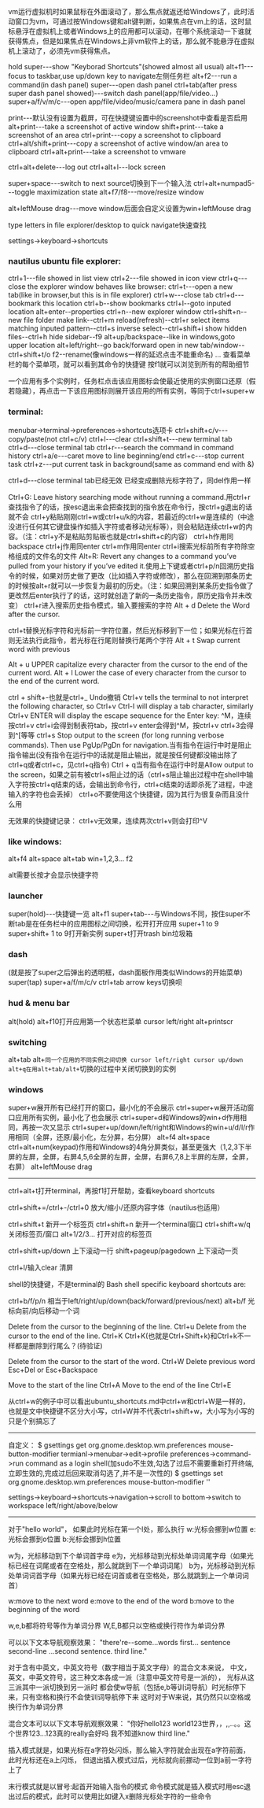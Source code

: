 vm运行虚拟机时如果鼠标在外面滚动了，那么焦点就返还给Windows了，此时活动窗口为vm，可通过按Windows键和alt键判断，如果焦点在vm上的话，这时鼠标悬浮在虚拟机上或者Windows上的应用都可以滚动，在哪个系统滚动一下谁就获得焦点，但是如果焦点在Windows上非vm软件上的话，那么就不能悬浮在虚拟机上滚动了，必须先vm获得焦点。




hold super---show "Keyborad Shortcuts"(showed almost all usual)
alt+f1---focus to taskbar,use up/down key to navigate左侧任务栏
alt+f2---run a command(in dash panel)
super---open dash panel
ctrl+tab(after press super dash panel showed)---switch dash panel(app/file/video...)
super+a/f/v/m/c---open app/file/video/music/camera pane in dash panel

print---默认没有设置为截屏，可在快捷键设置中的screenshot中查看是否启用
alt+print---take a screenshot of active window
shift+print---take a screenshot of an area
ctrl+print---copy a screenshot to clipboard
ctrl+alt/shift+print---copy a screenshot of active window/an area to clipboard
ctrl+alt+print---take a screenshot to vmware

ctrl+alt+delete---log out
ctrl+alt+l---lock screen

super+space---switch to next source切换到下一个输入法
ctrl+alt+numpad5---toggle maximization state
alt+f7/f8---move/resize window

alt+leftMouse drag---move window后面会自定义设置为win+leftMouse drag

type letters in file explorer/desktop to quick navigate快速查找

settings->keyboard->shortcuts

### nautilus ubuntu file explorer:

ctrl+1---file showed in list view
ctrl+2---file showed in icon view
ctrl+q---close the explorer window
behaves like browser:
ctrl+t---open a new tab(like in browser,but this is in file explorer)
ctrl+w---close tab
ctrl+d---bookmark this location
ctrl+b--show bookmarks
ctrl+l--goto inputed location
alt+enter--properties
ctrl+n--new explorer window
ctrl+shift+n--new file folder
make link--ctrl+m
reload(refresh)--ctrl+r
select items matching inputed pattern--ctrl+s
inverse select--ctrl+shift+i
show hidden files--ctrl+h
hide sidebar--f9
alt+up/backspace--like in windows,goto upper location
alt+left/right--go back/forward
open in new tab/window--ctrl+shift+t/o
f2--rename(像windows一样的延迟点击不能重命名)
...
查看菜单栏的每个菜单项，就可以看到其命令的快捷键
按f1就可以浏览到所有的帮助细节


一个应用有多个实例时，任务栏点击该应用图标会使最近使用的实例窗口还原（假若隐藏），再点击一下该应用图标则展开该应用的所有实例，等同于ctrl+super+w

### terminal:

menubar->terminal->preferences->shortcuts选项卡
ctrl+shift+c/v---copy/paste(not ctrl+c/v)
ctrl+l---clear
ctrl+shift+t---new terminal tab
ctrl+d---close terminal tab
ctrl+r---search the command in command history
ctrl+a/e---caret move to line beginning/end
ctrl+c---stop current task
ctrl+z---put current task in background(same as command end with &)


ctrl+d---close terminal tab已经无效
已经变成删除光标字符了，同del作用一样



Ctrl+G: Leave history searching mode without running a command.用ctrl+r查找指令了的话，按esc退出来会把查找到的指令放在命令行，按ctrl+g退出的话就不会
ctrl+y粘贴刚刚ctrl+w或ctrl+u/k的内容，若最近的ctrl+w是连续的（中途没进行任何其它键盘操作如插入字符或者移动光标等），则会粘贴连续ctrl+w的内容。（注：ctrl+y不是粘贴剪贴板也就是ctrl+shift+c的内容）
ctrl+h作用同backspace
ctrl+j作用同enter
ctrl+m作用同enter
ctrl+i搜索光标前所有字符除空格组成的文件名的文件
Alt+R: Revert any changes to a command you’ve pulled from your history if you’ve edited it.使用上下键或者ctrl+p/n回溯历史指令的时候，如果对历史做了更改（比如插入字符或修改），那么在回溯到那条历史的时候按alt+r就可以一步恢复为最初的历史。（注：如果回溯到某条历史指令做了更改然后enter执行了的话，这时就创造了新的一条历史指令，原历史指令并未改变）
ctrl+r进入搜索历史指令模式，输入要搜索的字符
Alt + d   Delete the Word after the cursor.

ctrl+t替换光标字符和光标前一字符位置，然后光标移到下一位；如果光标在行首则无法执行此指令，若光标在行尾则替换行尾两个字符
Alt + t   Swap current word with previous

Alt + u   UPPER capitalize every character from the cursor to the end of the current word.
  Alt + l   Lower the case of every character from the cursor to the end of the current word.

ctrl + shift+-也就是ctrl+_  Undo撤销
Ctrl+v tells the terminal to not interpret the following character, so Ctrl+v Ctrl-I will display a tab character,
similarly Ctrl+v ENTER will display the escape sequence for the Enter key: ^M，连续按ctrl+v ctrl+i会得到制表符tab，按ctrl+v enter会得到^M，按ctrl+v ctrl+3会得到^[等等
ctrl+s Stop output to the screen (for long running verbose commands).
            Then use PgUp/PgDn for navigation.当有指令在运行中时是阻止指令输出(没有指令在运行中的话就是阻止输出，就是按任何键都没输出除了ctrl+q或者ctrl+c，见ctrl+q指令)
Ctrl + q当有指令在运行中时是Allow output to the screen，如果之前有被ctrl+s阻止过的话（ctrl+s阻止输出过程中在shell中输入字符按ctrl+q结束的话，会输出到命令行，ctrl+c结束的话即杀死了进程，中途输入的字符也会丢掉）
ctrl+o不要使用这个快捷键，因为其行为很复杂而且没什么用

无效果的快捷键记录：
ctrl+v无效果，连续两次ctrl+v则会打印^V

### like windows:

alt+f4
alt+space
alt+tab
win+1,2,3...
f2


alt需要长按才会显示快捷字符

### launcher

super(hold)---快捷键一览
alt+f1
super+tab---与Windows不同，按住super不断tab是在任务栏中的应用图标之间切换，松开打开应用
super+1 to 9
super+shift+ 1 to 9打开新实例
super+t打开trash bin垃圾箱

### dash

(就是按了super之后弹出的透明框，dash面板作用类似Windows的开始菜单)
super(tap)
super+a/f/m/c/v
ctrl+tab
arrow keys切换呗

### hud & menu bar

alt(hold)
alt+f10打开应用第一个状态栏菜单
cursor left/right
alt+printscr

### switching

alt+tab
alt+`同一个应用的不同实例之间切换
cursor left/right
cursor up/down
alt+q在用alt+tab/alt+`切换的过程中关闭切换到的实例

### windows

super+w展开所有已经打开的窗口，最小化的不会展示
ctrl+super+w展开活动窗口应用所有实例，最小化了也会展示
ctrl+super+d和Windows的win+d作用相同，再按一次又显示
ctrl+super+up/down/left/right和Windows的win+u/d/l/r作用相同（全屏，还原/最小化，左分屏，右分屏）
alt+f4
alt+space
ctrl+alt+num(keypad)作用和Windows的4角分屏类似，甚至更强大（1,2,3下半屏的左屏，全屏，右屏4,5,6全屏的左屏，全屏，右屏6,7,8上半屏的左屏，全屏，右屏）
alt+leftMouse drag



------

ctrl+alt+t打开terminal，再按f1打开帮助，查看keyboard shortcuts

ctrl+shift+=/ctrl+-/ctrl+0 放大/缩小/还原内容字体（nautilus也适用）

ctrl+shift+t 新开一个标签页
ctrl+shift+n 新开一个terminal窗口
ctrl+shift+w/q 关闭标签页/窗口
alt+1/2/3... 打开对应的标签页

ctrl+shift+up/down 上下滚动一行
shift+pageup/pagedown 上下滚动一页

ctrl+l/输入clear 清屏


shell的快捷键，不是terminal的
Bash shell specific keyboard shortcuts are:

ctrl+b/f/p/n 相当于left/right/up/down(back/forward/previous/next)
alt+b/f 光标向前/向后移动一个词

Delete from the cursor to the beginning of the line.
Ctrl+u
Delete from the cursor to the end of the line.
Ctrl+K
Ctrl+K(也就是Ctrl+Shift+k)和Ctrl+k不一样都是删除到行尾么？(待验证)

Delete from the cursor to the start of the word.
Ctrl+W
Delete previous word
Esc+Del or Esc+Backspace

Move to the start of the line
Ctrl+A
Move to the end of the line
Ctrl+E


从ctrl+w的例子中可以看出ubuntu_shortcuts.md中ctrl+w和ctrl+W是一样的，也就是文中快捷键不区分大小写，ctrl+W并不代表ctrl+shift+w，大小写为小写的只是个别搞忘了


------

自定义：
$ gsettings get org.gnome.desktop.wm.preferences mouse-button-modifier
termianl->menubar->edit->profile preferences->command->run command as a login shell(加sudo不生效,勾选了过后不需要重新打开终端,立即生效的,完成过后回来取消勾选了,并不是一次性的)
$ gsettings set org.gnome.desktop.wm.preferences mouse-button-modifier '<Super>'


settings->keyboard->shortcuts->navigation->scroll to bottom->switch to workspace left/right/above/below




--------

对于"hello world"，
如果此时光标在第一个l处，那么执行
w:光标会挪到w位置
e:光标会挪到o位置
b:光标会挪到h位置

w为，光标移动到下个单词首字母
e为，光标移动到光标处单词词尾字母（如果光标已经在词尾或者在空格处，那么就跳到下一个单词词尾）
b为，光标移动到光标处单词词首字母（如果光标已经在词首或者在空格处，那么就跳到上一个单词词首）

w:move to the next word
e:move to the end of the word
b:move to the beginning of the word

w,e,b都将符号等作为单词分界
W,E,B都只以空格或换行符作为单词分界

可以以下文本导航观察效果：
"there're--some...words  first... sentence
   second-line  ...second  sentence.
third line."

对于含有中英文，中英文符号（数字相当于英文字母）的混合文本来说，
中文，英文，中英文符号，这三种文本各成一派（注意中英文符号是一派的），
光标从这三派其中一派切换到另一派时
都会使w导航（包括e,b等训词导航）时光标停下来，只有空格和换行不会使训词导航停下来
这时对于W来说，其仍然只以空格或换行作为单词分界

混合文本可以以下文本导航观察效果：
"你好hello123  world123世界，，,,..。。这个世界123...123真的really会好吗
    我不知道know
third line."



插入模式就是，如果光标在a字符处闪烁，那么输入字符就会出现在a字符前面，此时光标还在a上闪烁，
但退出插入模式过后，光标就向前挪动一位到a前一字符上了

末行模式就是以冒号:起首开始输入指令的模式
命令模式就是插入模式时用esc退出过后的模式，此时可以使用比如键入x删除光标处字符的一些命令